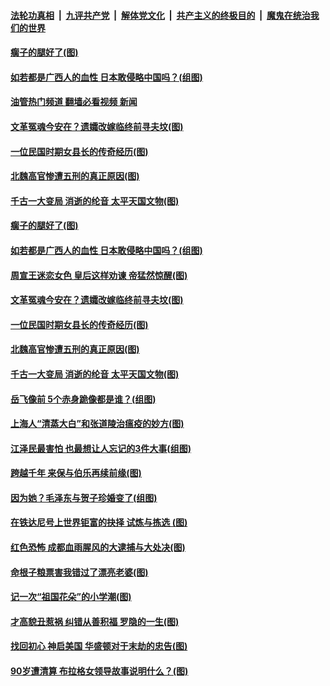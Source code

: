####  [法轮功真相](../../../../basic/blob/master/README.md?t=05231601) &nbsp;|&nbsp; [九评共产党](../../../../9ping.md/blob/master/README.md?t=05231601) &nbsp;|&nbsp; [解体党文化](../../../../jtdwh.md/blob/master/README.md?t=05231601)  &nbsp;|&nbsp; [共产主义的终极目的](../../../../gczydzjmd.md/blob/master/README.md?t=05231601) &nbsp;|&nbsp; [魔鬼在统治我们的世界](../../../../mgztzwmdsj.md/blob/master/README.md?t=05231601) 

#### [瘸子的腿好了(图)](../pages/p6/1007179.md?t=05231601) 

#### [如若都是广西人的血性 日本敢侵略中国吗？(组图)](../pages/p6/1006981.md?t=05231601) 

#### [油管热门频道 翻墙必看视频 新闻](http://45.76.130.85:81/youtube.html?05231601)

#### [文革冤魂今安在？遗孀改嫁临终前寻夫坟(图)](../pages/p6/1006843.md?t=05231601) 

#### [一位民国时期女县长的传奇经历(图)](../pages/p6/998091.md?t=05231601) 

#### [北魏高官惨遭五刑的真正原因(图)](../pages/p6/992391.md?t=05231601) 

#### [千古一大变局 消逝的纶音 太平天国文物(图)](../pages/p6/1007076.md?t=05231601) 

#### [瘸子的腿好了(图)](../pages/p6/1007179.md?t=05231601) 

#### [如若都是广西人的血性 日本敢侵略中国吗？(组图)](../pages/p6/1006981.md?t=05231601) 

#### [周宣王迷恋女色 皇后这样劝谏 帝猛然惊醒(图)](../pages/p6/1007153.md?t=05231601) 

#### [文革冤魂今安在？遗孀改嫁临终前寻夫坟(图)](../pages/p6/1006843.md?t=05231601) 


#### [一位民国时期女县长的传奇经历(图)](../pages/p6/998091.md?t=05231601) 

#### [北魏高官惨遭五刑的真正原因(图)](../pages/p6/992391.md?t=05231601) 

#### [千古一大变局 消逝的纶音 太平天国文物(图)](../pages/p6/1007076.md?t=05231601) 

#### [岳飞像前 5个赤身跪像都是谁？(组图)](../pages/p6/1004140.md?t=05231601) 

#### [上海人“清蒸大白”和张道陵治瘟疫的妙方(图)](../pages/p6/1006942.md?t=05231601) 

#### [江泽民最害怕 也最想让人忘记的3件大事(组图)](../pages/p6/1006859.md?t=05231601) 

#### [跨越千年 来保与伯乐再续前缘(图)](../pages/p6/1005422.md?t=05231601) 

#### [因为她？毛泽东与贺子珍婚变了(组图)](../pages/p6/1004921.md?t=05231601) 

#### [在铁达尼号上世界钜富的抉择 试炼与拣选&nbsp;(图)](../pages/p6/1006917.md?t=05231601) 

#### [红色恐怖 成都血雨腥风的大逮捕与大处决(图)](../pages/p6/1006702.md?t=05231601) 

#### [命根子粮票害我错过了漂亮老婆(图)](../pages/p6/1006264.md?t=05231601) 

#### [记一次“祖国花朵”的小学潮(图)](../pages/p6/1006518.md?t=05231601) 

#### [才高貌丑惹祸 纠错从善积福 罗隐的一生(图)](../pages/p6/1006760.md?t=05231601) 

#### [找回初心 神启美国 华盛顿对于末劫的忠告(图)](../pages/p6/1006810.md?t=05231601) 

#### [90岁遭清算 布拉格女领导故事说明什么？(图)](../pages/p6/1006529.md?t=05231601) 

<img src='http://gfw-breaker.win/goodnews/indexes/p6.md' width='0px' height='0px'/>
